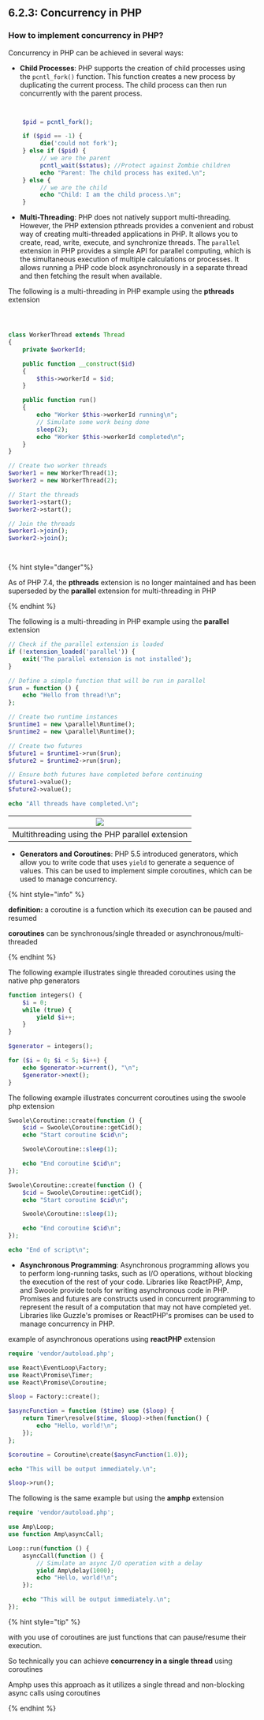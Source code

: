 ## 6.2.3: Concurrency in PHP

### How to implement concurrency in PHP?

Concurrency in PHP can be achieved in several ways:


- **Child Processes**: PHP supports the creation of child processes using the `pcntl_fork()` function. This function creates a new process by duplicating the current process. The child process can then run concurrently with the parent process.

```php
 

    $pid = pcntl_fork();

    if ($pid == -1) {
         die('could not fork');
    } else if ($pid) {
         // we are the parent
         pcntl_wait($status); //Protect against Zombie children
         echo "Parent: The child process has exited.\n";
    } else {
         // we are the child
         echo "Child: I am the child process.\n";
    }


```

- **Multi-Threading**: PHP does not natively support multi-threading. However, the PHP extension pthreads provides a convenient and robust way of creating multi-threaded applications in PHP. It allows you to create, read, write, execute, and synchronize threads. The `parallel` extension in PHP provides a simple API for parallel computing, which is the simultaneous execution of multiple calculations or processes. It allows running a PHP code block asynchronously in a separate thread and then fetching the result when available.

The following is a multi-threading in PHP example using the **pthreads** extension

```php



class WorkerThread extends Thread
{
    private $workerId;

    public function __construct($id)
    {
        $this->workerId = $id;
    }

    public function run()
    {
        echo "Worker $this->workerId running\n";
        // Simulate some work being done
        sleep(2);
        echo "Worker $this->workerId completed\n";
    }
}

// Create two worker threads
$worker1 = new WorkerThread(1);
$worker2 = new WorkerThread(2);

// Start the threads
$worker1->start();
$worker2->start();

// Join the threads
$worker1->join();
$worker2->join();




```

{% hint style="danger"%}

As of PHP 7.4, the **pthreads** extension is no longer maintained and has been superseded by the **parallel** extension for multi-threading in PHP

{% endhint %}

The following is a multi-threading in PHP example using the **parallel** extension

```PHP
// Check if the parallel extension is loaded
if (!extension_loaded('parallel')) {
    exit('The parallel extension is not installed');
}

// Define a simple function that will be run in parallel
$run = function () {
    echo "Hello from thread!\n";
};

// Create two runtime instances
$runtime1 = new \parallel\Runtime();
$runtime2 = new \parallel\Runtime();

// Create two futures
$future1 = $runtime1->run($run);
$future2 = $runtime2->run($run);

// Ensure both futures have completed before continuing
$future1->value();
$future2->value();

echo "All threads have completed.\n";
```

| [![](https://mermaid.ink/img/pako:eNptkUFrwzAMhf-K8Dk9JEcfetl2LIy1MBi-CFtZzGI5c2TGKP3vc9omLFtOlp-_Jxm9s7LRkdJqpM9MbOnR43vCYPgZk3jrB2SBA3oGHG_nqUuEbg28ZBYfqJ6g15g-KN0xqDfB5j_YGJ7a7_b7uZmGoxTrX71Z9BlceUoFbWYrPvKCNCv7JlLvCjNN0vAQw9CT0C_7xtv9V7NcQM4EX146SDQKxBZGm_wgqlKBUkDvyp7PhgGMko4CGaVL6ajF3ItRhi8FxSzx-M1WaUmZKpUHhzLHonSL_bioT85LTItI1-vhFug110qVrb_FOBsvP2cGr9g?type=png)](https://mermaid.live/edit#pako:eNptkUFrwzAMhf-K8Dk9JEcfetl2LIy1MBi-CFtZzGI5c2TGKP3vc9omLFtOlp-_Jxm9s7LRkdJqpM9MbOnR43vCYPgZk3jrB2SBA3oGHG_nqUuEbg28ZBYfqJ6g15g-KN0xqDfB5j_YGJ7a7_b7uZmGoxTrX71Z9BlceUoFbWYrPvKCNCv7JlLvCjNN0vAQw9CT0C_7xtv9V7NcQM4EX146SDQKxBZGm_wgqlKBUkDvyp7PhgGMko4CGaVL6ajF3ItRhi8FxSzx-M1WaUmZKpUHhzLHonSL_bioT85LTItI1-vhFug110qVrb_FOBsvP2cGr9g) |
|--------------------------------------------------------------------------------------------------------------------------------------------------------------------------------------------------------------------------------------------------------------------------------------------------------------------------------------------------------------------------------------------------------------------------------------------------------------------------------------------------------------------------------------------------------------------------------------------------------------------------------------------------------------------------------------------------------------------------------------------------------------|
| Multithreading using the PHP parallel extension                                                                                                                                                                                                                                                                                                                                                                                                                                                                                                                                                                                                                                                                                                              |

- **Generators and Coroutines**: PHP 5.5 introduced generators, which allow you to write code that uses `yield` to generate a sequence of values. This can be used to implement simple coroutines, which can be used to manage concurrency.

{% hint style="info" %}

**definition:** a coroutine is a function which its execution can be paused and resumed

**coroutines** can be synchronous/single threaded or asynchronous/multi-threaded

{% endhint %}

The following example illustrates single threaded coroutines using the native php generators


```PHP
function integers() {
    $i = 0;
    while (true) {
        yield $i++;
    }
}

$generator = integers();

for ($i = 0; $i < 5; $i++) {
    echo $generator->current(), "\n";
    $generator->next();
}
```

The following example illustrates concurrent coroutines using the swoole php extension

```PHP
Swoole\Coroutine::create(function () {
    $cid = Swoole\Coroutine::getCid();
    echo "Start coroutine $cid\n";

    Swoole\Coroutine::sleep(1);

    echo "End coroutine $cid\n";
});

Swoole\Coroutine::create(function () {
    $cid = Swoole\Coroutine::getCid();
    echo "Start coroutine $cid\n";

    Swoole\Coroutine::sleep(1);

    echo "End coroutine $cid\n";
});

echo "End of script\n";
```

- **Asynchronous Programming**: Asynchronous programming allows you to perform long-running tasks, such as I/O operations, without blocking the execution of the rest of your code. Libraries like ReactPHP, Amp, and Swoole provide tools for writing asynchronous code in PHP. Promises and futures are constructs used in concurrent programming to represent the result of a computation that may not have completed yet. Libraries like Guzzle's promises or ReactPHP's promises can be used to manage concurrency in PHP.

example of asynchronous operations using **reactPHP** extension

```PHP
require 'vendor/autoload.php';

use React\EventLoop\Factory;
use React\Promise\Timer;
use React\Promise\Coroutine;

$loop = Factory::create();

$asyncFunction = function ($time) use ($loop) {
    return Timer\resolve($time, $loop)->then(function() {
        echo "Hello, world!\n";
    });
};

$coroutine = Coroutine\create($asyncFunction(1.0));

echo "This will be output immediately.\n";

$loop->run();
```

The following is the same example but using the **amphp** extension

```PHP
require 'vendor/autoload.php';

use Amp\Loop;
use function Amp\asyncCall;

Loop::run(function () {
    asyncCall(function () {
        // Simulate an async I/O operation with a delay
        yield Amp\delay(1000);
        echo "Hello, world!\n";
    });

    echo "This will be output immediately.\n";
});
```

{% hint style="tip" %}

with you use of coroutines are just functions that can pause/resume their execution.

So technically you can achieve **concurrency in a single thread** using coroutines

Amphp uses this approach as it utilizes a single thread and non-blocking async calls using coroutines

{% endhint %}

